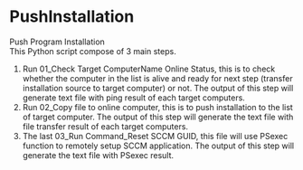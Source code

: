 # PushInstallation
Push Program Installation <br>
This Python script compose of 3 main steps. <br>
1. Run 01_Check Target ComputerName Online Status, this is to check whether the computer in the list is alive and ready for next step (transfer installation source to target computer) or not. The output of this step will generate text file with ping result of each target computers. <br>
2. Run 02_Copy file to online computer, this is to push installation to the list of target computer. The output of this step will generate the text file with file transfer result of each target computers. <br>
3. The last 03_Run Command_Reset SCCM GUID, this file will use PSexec function to remotely setup SCCM application.  The output of this step will generate the text file with PSexec result. <br>
